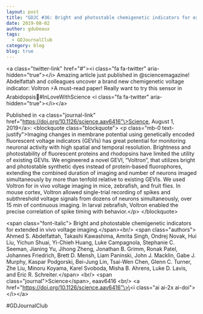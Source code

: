 ```yaml
---
layout: post
title: "GDJC #36: Bright and photostable chemigenetic indicators for extended in vivo voltage imaging"
date: 2019-08-02
author: gdubeaux
tags:
  - GDJournalClub
category: blog
blog: true
---
```


\<a class="twitter-link" href="#"\>\<i class="fa fa-twitter" aria-hidden="true"\>\</i\> Amazing article just published in @sciencemagazine! Abdelfattah and colleagues uncover a brand new chemigenetic voltage indicator: Voltron ⚡️A must-read paper! Really want to try this sensor in Arabidopsis🌱#InLoveWithScience \<i class="fa fa-twitter" aria-hidden="true"\>\</i\>\</a\>

Published in \<a class="journal-link" href="https://doi.org/10.1126/science.aav6416"\>Science, August 1, 2019\</a\>:
\<blockquote class="blockquote"\>
\<p class="mb-0 text-justify"\>Imaging changes in membrane potential using genetically encoded fluorescent voltage indicators (GEVIs) has great potential for monitoring neuronal activity with high spatial and temporal resolution. Brightness and photostability of fluorescent proteins and rhodopsins have limited the utility of existing GEVIs. We engineered a novel GEVI, “Voltron”, that utilizes bright and photostable synthetic dyes instead of protein-based fluorophores, extending the combined duration of imaging and number of neurons imaged simultaneously by more than tenfold relative to existing GEVIs. We used Voltron for in vivo voltage imaging in mice, zebrafish, and fruit flies. In mouse cortex, Voltron allowed single-trial recording of spikes and subthreshold voltage signals from dozens of neurons simultaneously, over 15 min of continuous imaging. In larval zebrafish, Voltron enabled the precise correlation of spike timing with behavior.\</p\>
\</blockquote\>

\<span class="font-italic"\> Bright and photostable chemigenetic indicators for extended in vivo voltage imaging.\</span\>\<br/\>
\<span class="authors"\> Ahmed S. Abdelfattah, Takashi Kawashima, Amrita Singh, Ondrej Novak, Hui Liu, Yichun Shuai, Yi-Chieh Huang, Luke Campagnola, Stephanie C. Seeman, Jianing Yu, Jihong Zheng, Jonathan B. Grimm, Ronak Patel, Johannes Friedrich, Brett D. Mensh, Liam Paninski, John J. Macklin, Gabe J. Murphy, Kaspar Podgorski, Bei-Jung Lin, Tsai-Wen Chen, Glenn C. Turner, Zhe Liu, Minoru Koyama, Karel Svoboda, Misha B. Ahrens, Luke D. Lavis, and Eric R. Schreiter.\</span\> \<br/\>
\<span class="journal"\>Science\</span\>, eaav6416 \<br/\>
\<a href="https://doi.org/10.1126/science.aav6416"\>\<i class="ai ai-2x ai-doi"\>\</i\>\</a\>

#GDJournalClub